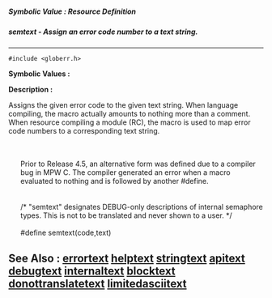 ##### Symbolic Value : Resource Definition
##### semtext - Assign an error code number to a text string.
---
```
#include <globerr.h>
```

**Symbolic Values :**



**Description :**

Assigns the given error code to the given text string.  When language compiling, the macro actually amounts to nothing more than a comment.  When resource compiling a module (RC), the macro is used to map error code numbers to a corresponding text string.
<ul><br>
<br>
Prior to Release 4.5, an alternative form was defined due to a compiler bug in MPW C.  The compiler generated an error when a macro evaluated to nothing and is followed by another #define.<br>
<br>
<br>
/* &quot;semtext&quot; designates DEBUG-only descriptions of internal semaphore<br>
 types. This is not to be translated and never shown to a user. */<br>
<br>
#define semtext(code,text)<br>
</ul>



**See Also :**
[errortext](/domino-c-api-docs/reference/Symb/errortext)
[helptext](/domino-c-api-docs/reference/Symb/helptext)
[stringtext](/domino-c-api-docs/reference/Symb/stringtext)
[apitext](/domino-c-api-docs/reference/Symb/apitext)
[debugtext](/domino-c-api-docs/reference/Symb/debugtext)
[internaltext](/domino-c-api-docs/reference/Symb/internaltext)
[blocktext](/domino-c-api-docs/reference/Symb/blocktext)
[donottranslatetext](/domino-c-api-docs/reference/Symb/donottranslatetext)
[limitedasciitext](/domino-c-api-docs/reference/Symb/limitedasciitext)
---
